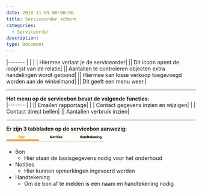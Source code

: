 ```yaml
---
date: 2018-11-09 00:00:00
title: Serviceorder scherm
categories:
  - Serviceorder
description:
type: Document
---
```

|-------                         |                                   |
|<i class="fas fa-arrow-left"></i>  |  Hiermee verlaat je de serviceorder|
|<i class="fas fa-building"></i>|  Dit icoon opent de looplijst van de relatie|
|<i class="fas fa-chart-bar"></i>|  Aantallen te controleren objecten extra handelingen wordt getoond|
|<i class="fas fa-shopping-basket"></i>|  Hiermee kan losse verkoop toegevoegd worden aan de winkelmand|
|<i class="fas fa-bars"></i>|  Dit geeft een menu weer.|

----
**Het menu op de servicebon bevat de volgende functies:**  
|-------                         |                                   |
|<i class="fas fa-envelope"></i>|  Emailen rapportage|
|<i class="fas fa-user"></i>  | Contact gegevens inzien en wijzigen|
|<i class="fas fa-phone"></i> | Contact direct bellen|
|<i class="fas fa-chart-bar"></i>|  Aantallen verbruik inzien|

----
**Er zijn 3 tabbladen op de servicebon aanwezig:**  
![](/images/2018-11-09-10-33-02.png)
- Bon
    - Hier staan de basisgegevens nodig voor het onderhoud
- Notities
    - Hier kunnen opmerkingen ingevoerd worden
- Handtekening
    - Om de bon af te melden is een naam en handtekening nodig
